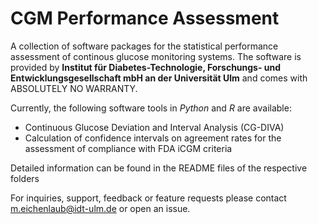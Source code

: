 # CGM Performance Assessment
A collection of software packages for the statistical performance assessment of continous glucose monitoring systems. The software is provided by **Institut für Diabetes-Technologie, Forschungs- und Entwicklungsgesellschaft mbH an der Universität Ulm** and comes with ABSOLUTELY NO WARRANTY.

Currently, the following software tools in *Python* and *R* are available:

* Continuous Glucose Deviation and Interval Analysis (CG-DIVA)
* Calculation of confidence intervals on agreement rates for the assessment of compliance with FDA iCGM criteria

Detailed information can be found in the README files of the respective folders

For inquiries, support, feedback or feature requests please contact m.eichenlaub@idt-ulm.de or open an issue.

